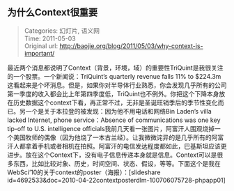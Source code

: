 为什么Context很重要
---
    
> Categories: 幻灯片, 语义网  
> Time: 2011-05-03  
> Original url: <http://baojie.org/blog/2011/05/03/why-context-is-important/>
    
最近两个消息都说明了Context（背景，环境，域）的重要性TriQuint是我很关注的一个股票。一个新闻说：TriQuint’s quarterly revenue falls 11% to $224.3m这看起来是个坏消息。但是，如果你对半导体行业熟悉，你会发现几乎所有的公司第一季度的收入都会比上年第四季度低，TriQuint也不例外。你把这个下降本身放在历史数据这个context下看，再正常不过，无非是圣诞旺销季后的季节性变化而已。另一个是关于本拉登的被发现：因为他不用电话和网络Bin Laden’s villa lacked Internet, phone service：Absence of communications was one key tip-off to U.S. intelligence officials我前几天看一张图片，阿富汗人围观烧掉一个美国牧师的偶像（因为他烧了一本古兰经）。让我微微诧异的是几乎所有的阿富汗人都拿着手机或者相机在拍照。阿富汗的电信发达程度都如此，巴基斯坦应该更进步。放在这个Context下，没有电子信息传递本身就是信息。Context可以是很多东西，比如比较对象、历史，时间空间、状态、假设，等等。下面这个是我在WebSci’10的关于context的poster（海报）：[slideshare id=4692533&doc=2010-04-22contextposterdlm-100706075728-phpapp01]     
    